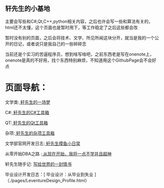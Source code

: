 ## 轩先生的小基地
主要会写些和C#,Qt,C++,python相关内容，之后也许会写一些和算法有关的，html还不太懂，这个页面也是暂时用下，等工作稳定了之后这些都会改

暂时没有别的页面，之后会将技术、文学、所见所闻这块分开，就当是我的一个公开的日记，或者说只是我自己的一些碎碎念

当前还是个实习的苦逼程序员，想到啥写啥吧，之前东西老是写在onenote上，onenote是真的不好用，找个东西特别麻烦，不知道用这个GithubPage会不会好点

# 页面导航：

  文学类:[ 轩先生的一场梦 ](./pages/Lecture.html)

  C#:[ 轩先生的C#工具箱 ](./pages/CSTech.html)
  
  QT:[ 轩先生的Qt工具箱 ](./pages/QtTech.html)
  
  杂项:[ 轩先生的杂项工具箱 ](./pages/AnythinTech.html)

  文学部官网开发日志:[ 轩先生摸鱼小日常 ](./pages/LcProcessing.html)

  从零开始DBA之路 :[ 从现在开始，我将一点不学并且超神 ](./pages/DataBase.html)

  轩先生随手记: [ 写给世界的一封情书 ](./pages/Daily.html)

  毕业设计开发日志：[ 毕业设计：从毕业到失业 ]（./pages/LeventureDesign_Profile.html）
